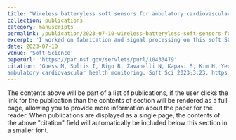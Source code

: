 ```yaml
---
title: "Wireless batteryless soft sensors for ambulatory cardiovascular health monitoring"
collection: publications
category: manuscripts
permalink: /publication/2023-07-10-wireless-batteryless-soft-sensors-for-ambulatory-cardiovascular-health-monitoring
excerpt: 'I worked on fabrication and signal processing on this soft SCG sensor as part of my freshman year VIP team.'
date: 2023-07-10
venue: 'Soft Science'
paperurl: 'https://par.nsf.gov/servlets/purl/10433479'
citation: 'Guess M, Soltis I, Rigo B, Zavanelli N, Kapasi S, Kim H, Yeo WH. Wireless batteryless soft sensors for
ambulatory cardiovascular health monitoring. Soft Sci 2023;3:23. https://dx.doi.org/10.20517/ss.2023.17'
---
```


The contents above will be part of a list of publications, if the user clicks the link for the publication than the contents of section will be rendered as a full page, allowing you to provide more information about the paper for the reader. When publications are displayed as a single page, the contents of the above "citation" field will automatically be included below this section in a smaller font.
